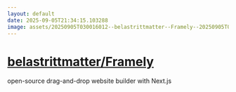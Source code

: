 ```yaml
---
layout: default
date: 2025-09-05T21:34:15.103288
image: assets/20250905T030016012--belastrittmatter--Framely--20250905T030359552--cropped.png
---
```


# [belastrittmatter/Framely](https://github.com/belastrittmatter/Framely)

open-source drag-and-drop website builder with Next.js
